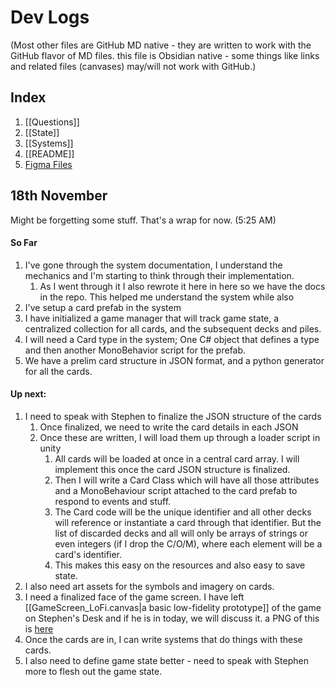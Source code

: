 # Dev Logs 
(Most other files are GitHub MD native - they are written to work with the GitHub flavor of MD files.  this file is Obsidian native - some things like links and related files (canvases) may/will not work with GitHub.)

## Index
1. [[Questions]]
2. [[State]]
3. [[Systems]]
4. [[README]]
5. [Figma Files](https://www.figma.com/files/team/1361752131146014945/project/291665647?fuid=1112098330417764190)

## 18th November 
Might be forgetting some stuff. That's a wrap for now. (5:25 AM)

#### So Far  
1. I've gone through the system documentation, I understand the mechanics and I'm starting to think through their implementation.
	1. As I went through it I also rewrote it here in here so we have the docs in the repo. This helped me understand the system while also 
2. I've setup a card prefab in the system 
3. I have initialized a game manager that will track game state, a centralized collection for all cards, and the subsequent decks and piles. 
4. I will need a Card type in the system; One C# object that defines a type and then another MonoBehavior script for the prefab. 
5. We have a prelim card structure in JSON format, and a python generator for all the cards.


#### Up next: 
1. I need to speak with Stephen to finalize the JSON structure of the cards
	1. Once finalized, we need to write the card details in each JSON 
	2. Once these are written, I will load them up through a loader script in unity
		1. All cards will be loaded at once in a central card array. I will implement this once the card JSON structure is finalized. 
		2. Then I will write a Card Class which will have all those attributes and a MonoBehaviour script attached to the card prefab to respond to events and stuff.  
		3. The Card code will be the unique identifier and all other decks will reference or instantiate a card through that identifier. But the list of discarded decks and all will only be arrays of strings or even integers (if I drop the C/O/M), where each element will be a card's identifier. 
		4. This makes this easy on the resources and also easy to save state.     
2. I also need art assets for the symbols and imagery on cards.   
3. I need a finalized face of the game screen. I have left [[GameScreen_LoFi.canvas|a basic low-fidelity prototype]] of the game on Stephen's Desk and if he is in today, we will discuss it. a PNG of this is [here](./Assets/GameScreen_LoFi.png) 
4. Once the cards are in, I can write systems that do things with these cards. 
5. I also need to define game state better - need to speak with Stephen more to flesh out the game state. 